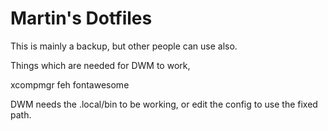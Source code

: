 # Martin's Dotfiles

This is mainly a backup, but other people can use also.

Things which are needed for DWM to work,

xcompmgr
feh
fontawesome

DWM needs the .local/bin to be working, or edit the config to use the fixed path.
